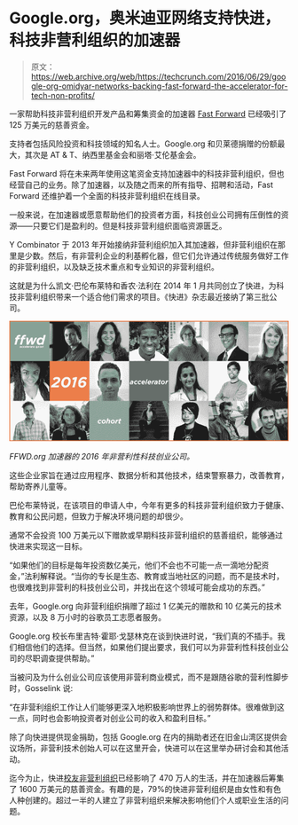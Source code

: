 # Google.org，奥米迪亚网络支持快进，科技非营利组织的加速器 

> 原文：<https://web.archive.org/web/https://techcrunch.com/2016/06/29/google-org-omidyar-networks-backing-fast-forward-the-accelerator-for-tech-non-profits/>

一家帮助科技非营利组织开发产品和筹集资金的加速器 [Fast Forward](https://web.archive.org/web/20221006141046/http://www.ffwd.org/) 已经吸引了 125 万美元的慈善资金。

支持者包括风险投资和科技领域的知名人士。Google.org 和贝莱德捐赠的份额最大，其次是 AT & T、纳西里基金会和丽塔·艾伦基金会。

Fast Forward 将在未来两年使用这笔资金支持加速器中的科技非营利组织，但也经营自己的业务。除了加速器，以及随之而来的所有指导、招聘和活动，Fast Forward 还维护着一个全面的科技非营利组织在线目录。

一般来说，在加速器或愿意帮助他们的投资者方面，科技创业公司拥有压倒性的资源——只要它们是盈利的。但是科技非营利组织面临资源匮乏。

Y Combinator 于 2013 年开始接纳非营利组织加入其加速器，但非营利组织在那里是少数。然后，有非营利企业的利基孵化器，但它们允许通过传统服务做好工作的非营利组织，以及缺乏技术重点和专业知识的非营利组织。

这就是为什么凯文·巴伦布莱特和香农·法利在 2014 年 1 月共同创立了快进，为科技非营利组织带来一个适合他们需求的项目。《快进》杂志最近接纳了第三批公司。

![](img/f3ebcd0c2fa71b1881ca66a0fa6e7dbb.png)

*FFWD.org 加速器的 2016 年非营利性科技创业公司。*

这些企业家旨在通过应用程序、数据分析和其他技术，结束警察暴力，改善教育，帮助寄养儿童等。

巴伦布莱特说，在该项目的申请人中，今年有更多的科技非营利组织致力于健康、教育和公民问题，但致力于解决环境问题的却很少。

通常不会投资 100 万美元以下赠款或早期科技非营利组织的慈善组织，能够通过快进来实现这一目标。

“如果他们的目标是每年投资数亿美元，他们不会也不可能一点一滴地分配资金，”法利解释说。“当你的专长是生态、教育或当地社区的问题，而不是技术时，也很难找到非营利的科技创业公司，并找出在这个领域可能会成功的东西。”

去年，Google.org 向非营利组织捐赠了超过 1 亿美元的赠款和 10 亿美元的技术资源，以及 8 万小时的谷歌员工志愿者服务。

Google.org 校长布里吉特·霍耶·戈瑟林克在谈到快进时说，“我们真的不插手。我们相信他们的选择。但当然，如果他们提出要求，我们可以为非营利性科技创业公司的尽职调查提供帮助。”

当被问及为什么创业公司应该使用非营利商业模式，而不是跟随谷歌的营利性脚步时，Gosselink 说:

“在非营利组织工作让人们能够更深入地积极影响世界上的弱势群体。很难做到这一点，同时也会影响投资者对创业公司的收入和盈利目标。”

除了向快进提供现金捐助，包括 Google.org 在内的捐助者还在旧金山湾区提供会议场所，非营利技术创始人可以在这里开会，快进可以在这里举办研讨会和其他活动。

迄今为止，快进[校友非营利组织](https://web.archive.org/web/20221006141046/http://www.ffwd.org/purpose/)已经影响了 470 万人的生活，并在加速器后筹集了 1600 万美元的慈善资金。有趣的是，79%的快进非营利组织是由女性和有色人种创建的。超过一半的人建立了非营利组织来解决影响他们个人或职业生活的问题。